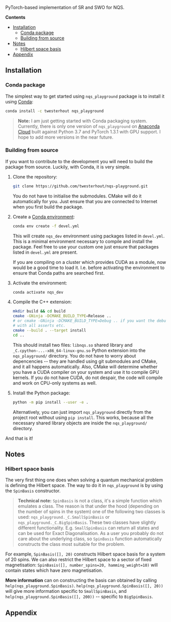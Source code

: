 PyTorch-based implementation of SR and SWO for NQS.


**Contents**  
- [Installation](#installation-and-use)
  - [Conda package](#conda-package)
  - [Building from source](#building-from-source)
- [Notes](#version-semantics)
  - [Hilbert space basis](#hilbert-space-basis)
- [Appendix](#appendix)


## Installation


### Conda package

The simplest way to get started using `nqs_playground` package is to install it
using [Conda](https://docs.conda.io/en/latest/):
```sh
conda install -c twesterhout nqs_playground
```

> **Note:** I am just getting started with Conda packaging system. Currently,
> there is only one version of `nqs_playground` on [Anaconda
> Cloud](https://anaconda.org/twesterhout/nqs_playground) built against Python
> 3.7 and PyTorch 1.3.1 with GPU support. I hope to add more versions in the
> near future.

### Building from source

If you want to contribute to the development you will need to build the package
from source. Luckily, with Conda, it is very simple.

1. Clone the repository:
   ```sh
   git clone https://github.com/twesterhout/nqs-playground.git
   ```
   You do not have to initialise the submodules. CMake will do it automatically
   for you. Just ensure that you are connected to Internet when you first build
   the package.

2. Create a [Conda environment](https://docs.conda.io/projects/conda/en/latest/user-guide/tasks/manage-environments.html):
   ```sh
   conda env create -f devel.yml
   ```
   This will create `nqs_dev` environment using packages listed in `devel.yml`.
   This is a minimal environment necessary to compile and install the package.
   Feel free to use your custom one just ensure that packages listed in
   `devel.yml` are present.

   If you are compiling on a cluster which provides CUDA as a module, now would
   be a good time to load it. I.e. before activating the environment to ensure
   that Conda paths are searched first.

3. Activate the environment:
   ```sh
   conda activate nqs_dev
   ```

4. Compile the C++ extension:
   ```sh
   mkdir build && cd build
   cmake -GNinja -DCMAKE_BUILD_TYPE=Release ..
   # or cmake -GNinja -DCMAKE_BUILD_TYPE=Debug .. if you want the debug version
   # with all asserts etc.
   cmake --build . --target install
   cd ..
   ```
   This should install two files: `libnqs.so` shared library and
   `_C.cpython-...-x86_64-linux-gnu.so` Python extension into the
   `nqs_playground/` directory. You do not have to worry about depencencies --
   they are handled using git submodules and CMake, and it all happens
   automatically. Also, CMake will determine whether you have a CUDA compiler
   on your system and use it to compile GPU kernels. If you do not have CUDA,
   do not despair, the code will compile and work on CPU-only systems as well.

5. Install the Python package:
   ```sh
   python -m pip install --user -e .
   ```
   Alternatively, you can just import `nqs_playground` directly from the project
   root without using `pip install`. This works, because all the necessary
   shared library objects are inside the `nqs_playground/` directory.

And that is it!


## Notes

### Hilbert space basis

The very first thing one does when solving a quantum mechanical problem is
defining the Hilbert space. The way to do it in `nqs_playground` is by using
the `SpinBasis` constructor.

> **Technical note:** `SpinBasis` is not a class, it's a simple function which
> emulates a class. The reason is that under the hood (depending on the number
> of spins in the system) one of the following two classes is used:
> `nqs_playground._C.SmallSpinBasis` or `nqs_playground._C.BigSpinBasis`. These
> two classes have slightly different functionality. E.g. `SmallSpinBasis` can
> return all states and can be used for Exact Diagonalisation. As a user you
> probably do not care about the underlying class, so `SpinBasis` function
> automatically constructs the class most suitable for the problem.

For example, `SpinBasis([], 20)` constructs Hilbert space basis for a system of
20 spins. We can also restrict the Hilbert space to a sector of fixed
magnetisation: `SpinBasis([], number_spins=20, hamming_weight=10)` will contain
states which have zero magnetisation.

**More information** can on constructing the basis can obtained by calling
`help(nqs_playground.SpinBasis)`. `help(nqs_playground.SpinBasis([], 20))` will
give more information specific to `SmallSpinBasis`, and
`help(nqs_playground.SpinBasis([], 200))` -- specific to `BigSpinBasis`.

## Appendix

